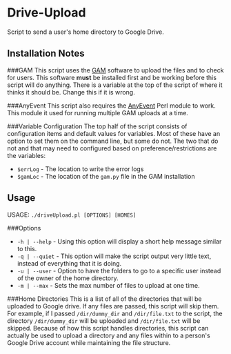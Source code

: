 # Drive-Upload
Script to send a user's home directory to Google Drive.

## Installation Notes
###GAM
This script uses the [GAM](https://github.com/jay0lee/GAM) software to upload the files and to check for users. This software **must** be installed first and be working before this script will do anything. There is a variable at the top of the script of where it thinks it should be. Change this if it is wrong.

###AnyEvent
This script also requires the [AnyEvent](https://metacpan.org/pod/AnyEvent) Perl module to work. This module it used for running multiple GAM uploads at a time.

###Variable Configuration
The top half of the script consists of configuration items and default values for variables. Most of these have an option to set them on the command line, but some do not. The two that do not and that may need to configured based on preference/restrictions are the variables:
* `$errLog` - The location to write the error logs
* `$gamLoc` - The location of the `gam.py` file in the GAM installation


## Usage
USAGE: `./driveUpload.pl [OPTIONS] [HOMES]`

###Options
* `-h | --help` - Using this option will display a short help message similar to this.
* `-q | --quiet` - This option will make the script output very little text, instead of everything that it is doing.
* `-u | --user` - Option to have the folders to go to a specific user instead of the owner of the home directory.
* `-m | --max` - Sets the max number of files to upload at one time.

###Home Directories
This is a list of all of the directories that will be uploaded to Google drive. If any files are passed, this script will skip them. For example, if I passed `/dir/dummy_dir` and `/dir/file.txt` to the script, the directory `/dir/dummy_dir` will be uploaded and `/dir/file.txt` will be skipped. Because of how this script handles directories, this script can actually be used to upload a directory and any files within to a person's Google Drive account while maintaining the file structure.
